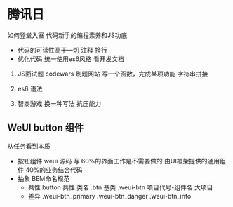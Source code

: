 # 腾讯日
如何登堂入室
代码新手的编程素养和JS功底

- 代码的可读性高于一切 
    注释 换行
- 优化代码
    统一使用es6风格 看开发文档

1. JS面试题
    codewars 刷题网站
    写一个函数，完成某项功能
    字符串拼接

2. es6 语法

3. 智商游戏
    换一种写法
    抗压能力
## WeUI button 组件
从任务看到本质
- 按钮组件 weui 源码  写
    60%的界面工作是不需要做的   由UI框架提供的通用组件
    40%的业务结合代码
- 抽象  BEM命名规范
    <!-- BEM css 命名规范 解决了命名烦恼 
     block   weui-cell
     element weui-cell__bd
     Modifier 状态 weui-cell_access
    -->
    - 共性
        button 共性 类名 .btn 基类  .weui-btn
        项目代号-组件名  大项目
    - 差异
        .weui-btn_primary
        .weui-btn_danger
        .weui-btn_info
